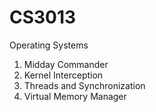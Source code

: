 # CS3013
Operating Systems
1. Midday Commander
2. Kernel Interception
3. Threads and Synchronization
4. Virtual Memory Manager